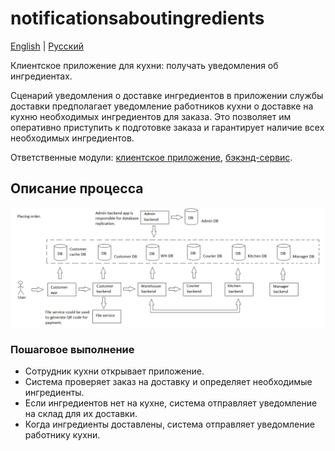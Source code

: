 # notificationsaboutingredients

[English](notificationsaboutingredients.md) | [Русский](notificationsaboutingredients.ru.md)

Клиентское приложение для кухни: получать уведомления об ингредиентах.

Сценарий уведомления о доставке ингредиентов в приложении службы доставки предполагает уведомление работников кухни о доставке на кухню необходимых ингредиентов для заказа.
Это позволяет им оперативно приступить к подготовке заказа и гарантирует наличие всех необходимых ингредиентов.

Ответственные модули: [клиентское приложение](../../frontend/kitchenclient.md), [бэкэнд-сервис](../../backend/kitchenbackend.md).

## Описание процесса

![placing_order_overall](../../img/placing_order_overall.png)

### Пошаговое выполнение

- Сотрудник кухни открывает приложение.
- Система проверяет заказ на доставку и определяет необходимые ингредиенты.
- Если ингредиентов нет на кухне, система отправляет уведомление на склад для их доставки.
- Когда ингредиенты доставлены, система отправляет уведомление работнику кухни.
